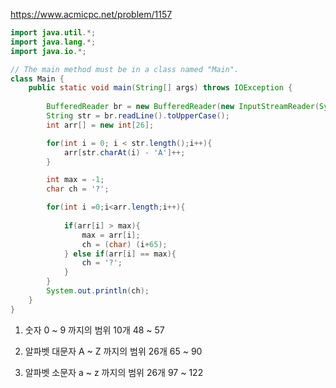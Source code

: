 https://www.acmicpc.net/problem/1157



```java
import java.util.*;
import java.lang.*;
import java.io.*;

// The main method must be in a class named "Main".
class Main {
    public static void main(String[] args) throws IOException {
        
        BufferedReader br = new BufferedReader(new InputStreamReader(System.in));
        String str = br.readLine().toUpperCase();
        int arr[] = new int[26];

        for(int i = 0; i < str.length();i++){
            arr[str.charAt(i) - 'A']++;
        }

        int max = -1;
        char ch = '?';

        for(int i =0;i<arr.length;i++){
            
            if(arr[i] > max){
                max = arr[i];
                ch = (char) (i+65);
            } else if(arr[i] == max){
                ch = '?';
            }
        }
        System.out.println(ch);
    }
}

```
1. 숫자 0 ~ 9 까지의 범위 10개
48 ~ 57

2. 알파벳 대문자 A ~ Z 까지의 범위 26개
65 ~ 90
 
3. 알파벳 소문자 a ~ z 까지의 범위 26개
97 ~ 122
